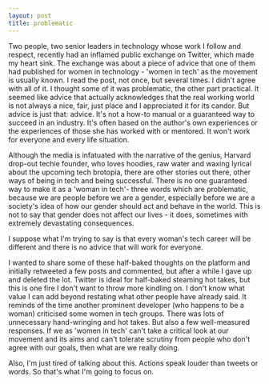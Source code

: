 ```yaml
---
layout: post
title: problematic
---
```


Two people, two senior leaders in technology whose work I follow and respect, recently had an inflamed public exchange on Twitter, which made my heart sink. The exchange was about a piece of advice that one of them had published for women in technology - 'women in tech' as the movement is usually known. I read the post, not once, but several times. I didn't agree with all of it. I thought some of it was problematic, the other part practical. It seemed like advice that actually acknowledges that the real working world is not always a nice, fair, just place and I appreciated it for its candor. But advice is just that: advice. It's not a how-to manual or a guaranteed way to succeed in an industry. It's often based on the author's own experiences or the experiences of those she has worked with or mentored. It won't work for everyone and every life situation. 

Although the media is infatuated with the narrative of the genius, Harvard drop-out techie founder, who loves hoodies, raw water and waxing lyrical about the upcoming tech brotopia, there are other stories out there, other ways of being in tech and being successful. There is no one guaranteed way to make it as a 'woman in tech'- three words which are problematic, because we are people before we are a gender, especially before we are a society's idea of how our gender should act and behave in the world. This is not to say that gender does not affect our lives - it does, sometimes with extremely devastating consequences.

I suppose what I'm trying to say is that every woman's tech career will be different and there is no advice that will work for everyone. 

I wanted to share some of these half-baked thoughts on the platform and initially retweeted a few posts and commented, but after a while I gave up and deleted the lot. Twitter is ideal for half-baked steaming hot takes, but this is one fire I don't want to throw more kindling on. 
I don't know what value I can add beyond restating what other people have already said. 
It reminds of the time another prominent developer (who happens to be a woman) criticised some women in tech groups. There was lots of unnecessary hand-wringing and hot takes. But also a few well-measured responses. If we as 'women in tech' can't take a critical look at our movement and its aims and can't tolerate scrutiny from people who don't agree with our goals, then what are we really doing. 

Also, I'm just tired of talking about this. Actions speak louder than tweets or words.
So that's what I'm going to focus on. 


